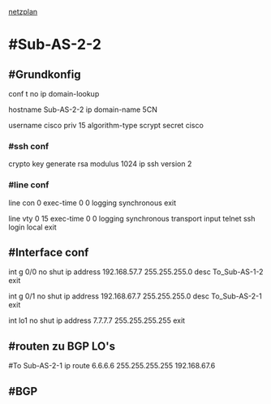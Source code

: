 [netzplan](../angabe/netzplan.md)
# #Sub-AS-2-2

## #Grundkonfig
conf t
no ip domain-lookup

hostname Sub-AS-2-2
ip domain-name 5CN

username cisco priv 15 algorithm-type scrypt secret cisco

### #ssh conf
crypto key generate rsa modulus 1024
ip ssh version 2


### #line conf

line con 0 
exec-time 0 0
logging synchronous
exit

line vty 0 15
exec-time 0 0
logging synchronous
transport input telnet ssh
login local
exit

## #Interface conf

int g 0/0
no shut
ip address 192.168.57.7 255.255.255.0
desc To_Sub-AS-1-2
exit

int g 0/1
no shut
ip address 192.168.67.7 255.255.255.0
desc To_Sub-AS-2-1
exit

int lo1
no shut
ip address 7.7.7.7 255.255.255.255
exit

## #routen zu BGP LO's

#To Sub-AS-2-1
ip route 6.6.6.6 255.255.255.255 192.168.67.6

## #BGP






